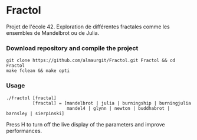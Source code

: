 # Fractol

Projet de l'école 42. Exploration de différentes fractales comme les ensembles de Mandelbrot ou de Julia.

### Download repository and compile the project
```
git clone https://github.com/almaurgit/Fractol.git Fractol && cd Fractol
make fclean && make opti
```

### Usage
```
./fractol [fractal]
          [fractal] = [mandelbrot | julia | burningship | burningjulia
                       mandel4 | glynn | newton | buddhabrot | barnsley | sierpinski]
```

Press H to turn off the live display of the parameters and improve performances.
